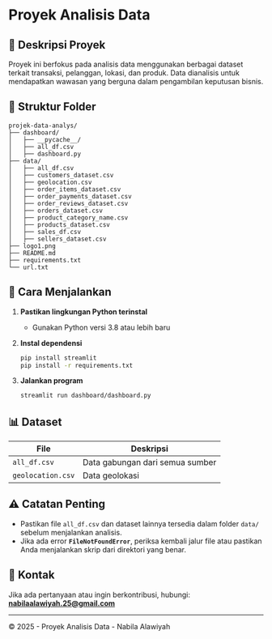 # Proyek Analisis Data

## 📌 Deskripsi Proyek

Proyek ini berfokus pada analisis data menggunakan berbagai dataset terkait transaksi, pelanggan, lokasi, dan produk. Data dianalisis untuk mendapatkan wawasan yang berguna dalam pengambilan keputusan bisnis.

## 📁 Struktur Folder

```
projek-data-analys/
├── dashboard/
│   ├── __pycache__/
│   ├── all_df.csv
│   ├── dashboard.py
├── data/
│   ├── all_df.csv
│   ├── customers_dataset.csv
│   ├── geolocation.csv
│   ├── order_items_dataset.csv
│   ├── order_payments_dataset.csv
│   ├── order_reviews_dataset.csv
│   ├── orders_dataset.csv
│   ├── product_category_name.csv
│   ├── products_dataset.csv
│   ├── sales_df.csv
│   ├── sellers_dataset.csv
├── logo1.png
├── README.md
├── requirements.txt
└── url.txt
```

## 🚀 Cara Menjalankan

1. **Pastikan lingkungan Python terinstal**
   - Gunakan Python versi 3.8 atau lebih baru
2. **Instal dependensi**

   ```sh
   pip install streamlit
   pip install -r requirements.txt
   ```

3. **Jalankan program**
   ```sh
   streamlit run dashboard/dashboard.py
   ```

## 📊 Dataset

| File              | Deskripsi                       |
| ----------------- | ------------------------------- |
| `all_df.csv`      | Data gabungan dari semua sumber |
| `geolocation.csv` | Data geolokasi                  |

## ⚠️ Catatan Penting

- Pastikan file `all_df.csv` dan dataset lainnya tersedia dalam folder `data/` sebelum menjalankan analisis.
- Jika ada error **`FileNotFoundError`**, periksa kembali jalur file atau pastikan Anda menjalankan skrip dari direktori yang benar.

## 📧 Kontak

Jika ada pertanyaan atau ingin berkontribusi, hubungi: **nabilaalawiyah.25@gmail.com**

---

© 2025 - Proyek Analisis Data - Nabila Alawiyah
